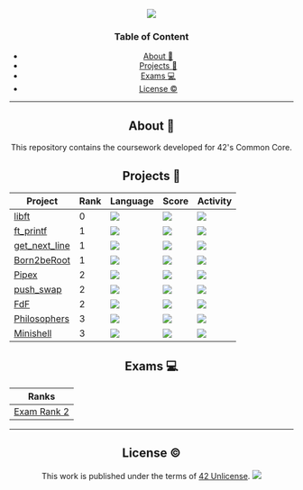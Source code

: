 <a name="readme-top"></a>
<div align="center"> <img src="https://capsule-render.vercel.app/api?type=cylinder&height=200&color=0ABAB5&text=42%20Common_Core&fontAlign=50&fontAlignY=61&animation=fadeIn&fontColor=fcf3f2" />

<h3 align=center> Table of Content </h3>

<!-- mtoc-start -->

* [About :pushpin:](#about-pushpin)
* [Projects :checkered_flag:](#projects-checkered_flag)
* [Exams :computer: ](#exams-computer-)
* [License :copyright:](#license-copyright)

<!-- mtoc-end -->
<div/>

___

<div align=center>

## About :pushpin:

This repository contains the coursework developed for 42's Common Core.

<div align="center">

## Projects :checkered_flag:

| Project                                                         | Rank | Language                                                                       | Score                                                                          | Activity                                                                 |
| ---                                                             | ---  | ---                                                                            | ---                                                                            | ---                                                                      |
| <a href="https://github.com/lude-bri/libft_42_LP">libft</a>         | 0    | <img src="https://img.shields.io/github/languages/top/lude-bri/libft_42_LP" />     | <img src="https://img.shields.io/badge/125%20%2F%20100%20%E2%98%85-success" /> | <img src="https://img.shields.io/github/last-commit/lude-bri/libft_42_LP" /> |
| <a href="https://github.com/lude-bri/ft_printf_42_LP">ft_printf</a> | 1    | <img src="https://img.shields.io/github/languages/top/lude-bri/ft_printf_42_LP" /> | <img src="https://img.shields.io/badge/100%20%2F%20100%20%E2%98%85-success" /> | <img src="https://img.shields.io/github/last-commit/lude-bri/ft_printf_42_LP" /> |
| <a href="https://github.com/lude-bri/get_next_line_42_LP">get_next_line</a> | 1    | <img src="https://img.shields.io/github/languages/top/lude-bri/get_next_line_42_LP" /> | <img src="https://img.shields.io/badge/125%20%2F%20100%20%E2%98%85-success" /> | <img src="https://img.shields.io/github/last-commit/lude-bri/get_next_line_42_LP" /> |
| <a href="https://github.com/lude-bri/Born2BeRoot_42_LP">Born2beRoot</a> | 1    | <img src="https://img.shields.io/badge/shell-100%25-blue" /> | <img src="https://img.shields.io/badge/100%20%2F%20100%20%E2%98%85-success" /> | <img src="https://img.shields.io/github/last-commit/lude-bri/Born2BeRoot_42_LP" /> |
| <a href="https://github.com/lude-bri/Pipex_42_LP">Pipex</a> | 2    | <img src="https://img.shields.io/github/languages/top/lude-bri/Pipex_42_LP" /> | <img src="https://img.shields.io/badge/115%20%2F%20100%20%E2%98%85-success"/> | <img src="https://img.shields.io/github/last-commit/lude-bri/Pipex_42_LP" /> |
| <a href="https://github.com/lude-bri/push_swap_42_LP">push_swap</a>| 2 | <img src="https://img.shields.io/github/languages/top/lude-bri/push_swap_42_LP"> | <img src="https://img.shields.io/badge/125%20%2F%20100%20%E2%98%85-success"> | <img src="https://img.shields.io/github/last-commit/lude-bri/push_swap_42_LP" /> |
| <a href="https://github.com/lude-bri/FdF_42_LP">FdF</a>| 2 | <img src="https://img.shields.io/github/languages/top/lude-bri/FdF_42_LP"> | <img src="https://img.shields.io/badge/125%20%2F%20100%20%E2%98%85-success"> | <img src="https://img.shields.io/github/last-commit/lude-bri/FdF_42_LP" /> |
| <a href="https://github.com/lude-bri/Philosophers_42">Philosophers</a>| 3 | <img src="https://img.shields.io/github/languages/top/lude-bri/Philosophers_42"> | <img src="https://img.shields.io/badge/in_progress-yellow"> | <img src="https://img.shields.io/github/last-commit/lude-bri/Philosophers_42" /> |
| <a href="https://github.com/lude-bri/Minishell_42">Minishell</a>| 3 | <img src="https://img.shields.io/github/languages/top/lude-bri/Minishell_42"> | <img src="https://img.shields.io/badge/in_progress-yellow"> | <img src="https://img.shields.io/github/last-commit/lude-bri/FdF_42_LP" /> |

</div>

<div align="center">

## Exams :computer: 

| <a> Ranks </a> |
| ----- |
| <a href="https://github.com/lude-bri/Exam_Rank2_42_LP">Exam Rank 2</a> |

___

## License :copyright:

This work is published under the terms of <a href="https://github.com/lude-bri/42_Common_Core/blob/main/LICENSE.md">42 Unlicense</a>.
<img src="https://capsule-render.vercel.app/api?type=waving&height=100&color=0ABAB5&fontColor=fcf3f2&fontAlignY=65&rotate=0&fontSize=35&section=footer" />
